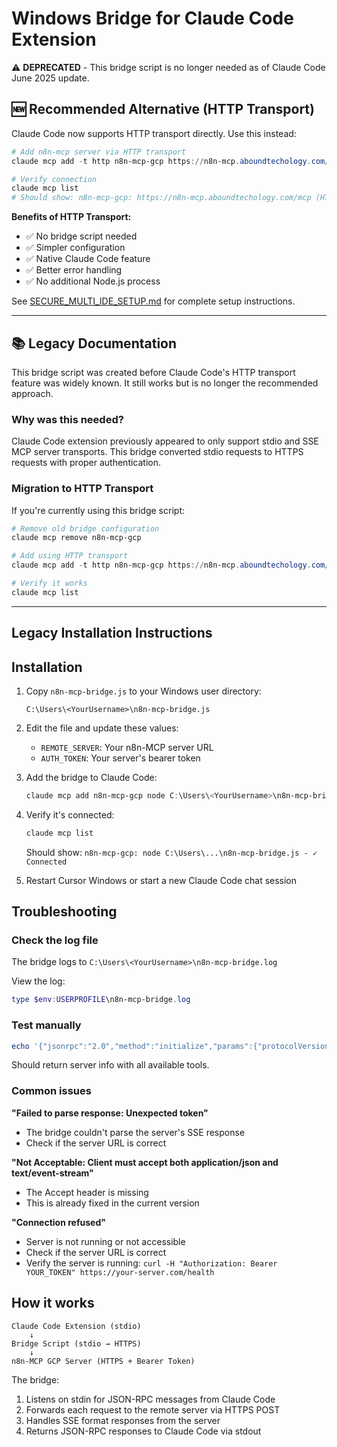 # Windows Bridge for Claude Code Extension

⚠️ **DEPRECATED** - This bridge script is no longer needed as of Claude Code June 2025 update.

## 🆕 Recommended Alternative (HTTP Transport)

Claude Code now supports HTTP transport directly. Use this instead:

```powershell
# Add n8n-mcp server via HTTP transport
claude mcp add -t http n8n-mcp-gcp https://n8n-mcp.aboundtechology.com/mcp -H "Authorization: Bearer YOUR_TOKEN_HERE"

# Verify connection
claude mcp list
# Should show: n8n-mcp-gcp: https://n8n-mcp.aboundtechology.com/mcp (HTTP) - ✓ Connected
```

**Benefits of HTTP Transport:**
- ✅ No bridge script needed
- ✅ Simpler configuration
- ✅ Native Claude Code feature
- ✅ Better error handling
- ✅ No additional Node.js process

See [SECURE_MULTI_IDE_SETUP.md](../SECURE_MULTI_IDE_SETUP.md) for complete setup instructions.

---

## 📚 Legacy Documentation

This bridge script was created before Claude Code's HTTP transport feature was widely known. It still works but is no longer the recommended approach.

### Why was this needed?

Claude Code extension previously appeared to only support stdio and SSE MCP server transports. This bridge converted stdio requests to HTTPS requests with proper authentication.

### Migration to HTTP Transport

If you're currently using this bridge script:

```powershell
# Remove old bridge configuration
claude mcp remove n8n-mcp-gcp

# Add using HTTP transport
claude mcp add -t http n8n-mcp-gcp https://n8n-mcp.aboundtechology.com/mcp -H "Authorization: Bearer YOUR_TOKEN_HERE"

# Verify it works
claude mcp list
```

---

## Legacy Installation Instructions

## Installation

1. Copy `n8n-mcp-bridge.js` to your Windows user directory:
   ```
   C:\Users\<YourUsername>\n8n-mcp-bridge.js
   ```

2. Edit the file and update these values:
   - `REMOTE_SERVER`: Your n8n-MCP server URL
   - `AUTH_TOKEN`: Your server's bearer token

3. Add the bridge to Claude Code:
   ```powershell
   claude mcp add n8n-mcp-gcp node C:\Users\<YourUsername>\n8n-mcp-bridge.js
   ```

4. Verify it's connected:
   ```powershell
   claude mcp list
   ```
   Should show: `n8n-mcp-gcp: node C:\Users\...\n8n-mcp-bridge.js - ✓ Connected`

5. Restart Cursor Windows or start a new Claude Code chat session

## Troubleshooting

### Check the log file
The bridge logs to `C:\Users\<YourUsername>\n8n-mcp-bridge.log`

View the log:
```powershell
type $env:USERPROFILE\n8n-mcp-bridge.log
```

### Test manually
```powershell
echo '{"jsonrpc":"2.0","method":"initialize","params":{"protocolVersion":"2024-11-05","capabilities":{},"clientInfo":{"name":"test","version":"1.0"}},"id":1}' | node C:\Users\<YourUsername>\n8n-mcp-bridge.js
```

Should return server info with all available tools.

### Common issues

**"Failed to parse response: Unexpected token"**
- The bridge couldn't parse the server's SSE response
- Check if the server URL is correct

**"Not Acceptable: Client must accept both application/json and text/event-stream"**
- The Accept header is missing
- This is already fixed in the current version

**"Connection refused"**
- Server is not running or not accessible
- Check if the server URL is correct
- Verify the server is running: `curl -H "Authorization: Bearer YOUR_TOKEN" https://your-server.com/health`

## How it works

```
Claude Code Extension (stdio)
    ↓
Bridge Script (stdio → HTTPS)
    ↓
n8n-MCP GCP Server (HTTPS + Bearer Token)
```

The bridge:
1. Listens on stdin for JSON-RPC messages from Claude Code
2. Forwards each request to the remote server via HTTPS POST
3. Handles SSE format responses from the server
4. Returns JSON-RPC responses to Claude Code via stdout
